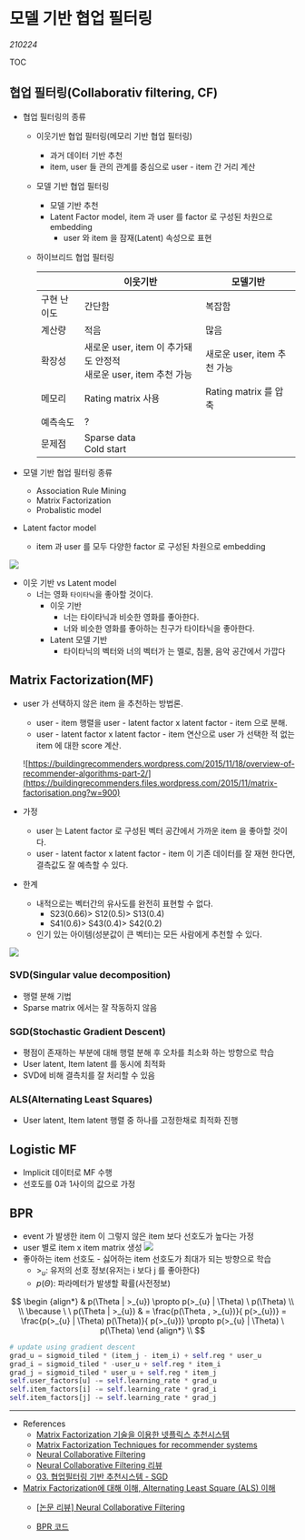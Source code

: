 # 모델 기반 협업 필터링

*210224*

TOC

## 협업 필터링(Collaborativ filtering, CF)

* 협업 필터링의 종류

  * 이웃기반 협업 필터링(메모리 기반 협업 필터링)

    * 과거 데이터 기반 추천
    * item, user 들 관의 관계를 중심으로 user - item 간 거리 계산

  * 모델 기반 협업 필터링

    * 모델 기반 추천
    * Latent Factor model, item 과 user 를 factor 로 구성된 차원으로 embedding
      * user 와 item 을 잠재(Latent) 속성으로 표현

  * 하이브리드 협업 필터링

    |             | 이웃기반                                                     | 모델기반                    |
    | ----------- | ------------------------------------------------------------ | --------------------------- |
    | 구현 난이도 | 간단함                                                       | 복잡함                      |
    | 계산량      | 적음                                                         | 많음                        |
    | 확장성      | 새로운 user, item 이 추가돼도 안정적<br />새로운 user, item 추천 가능 | 새로운 user, item 추천 가능 |
    | 메모리      | Rating matrix 사용                                           | Rating matrix 를 압축       |
    | 예측속도    | ?                                                            |                             |
    | 문제점      | Sparse data<br />Cold start<br />                            |                             |

* 모델 기반 협업 필터링 종류

  * Association Rule Mining
  * Matrix Factorization
  * Probalistic model

* Latent factor model

  * item 과 user 를 모두 다양한 factor 로 구성된 차원으로 embedding

![](https://miro.medium.com/max/691/1*XPJRzrDiwfH7UfPHUkvEvA.png)

* 이웃 기반 vs Latent model 
  * 너는 영화 `타이타닉`을 좋아할 것이다.
    * 이웃 기반
      * 너는 타이타닉과 비슷한 영화를 좋아한다.
      * 너와 비슷한 영화를 좋아하는 친구가 타이타닉을 좋아한다.
    * Latent 모델 기반
      * 타이타닉의 벡터와 너의 벡터가 는 멜로, 침몰, 음악 공간에서 가깝다

## Matrix Factorization(MF)

* user 가 선택하지 않은 item 을 추천하는 방법론.
  * user - item 행렬을 user - latent factor x latent factor - item 으로 분해.
  * user - latent factor x latent factor - item 연산으로 user 가 선택한 적 없는 item 에 대한 score 계산.
  
  ![https://buildingrecommenders.wordpress.com/2015/11/18/overview-of-recommender-algorithms-part-2/](https://buildingrecommenders.files.wordpress.com/2015/11/matrix-factorisation.png?w=900)

* 가정
  * user 는 Latent factor 로 구성된 벡터 공간에서 가까운 item 을 좋아할 것이다.
  * user - latent factor x latent factor - item 이 기존 데이터를 잘 재현 한다면, 결측값도 잘 예측할 수 있다.
  
* 한계

  * 내적으로는 벡터간의 유사도를 완전히 표현할 수 없다.
    * S23(0.66)> S12(0.5)> S13(0.4)
    * S41(0.6)> S43(0.4)> S42(0.2)
  * 인기 있는 아이템(성분값이 큰 벡터)는 모든 사람에게 추천할 수 있다.

![](https://user-images.githubusercontent.com/43728746/75696703-5a4a9d80-5cef-11ea-91f4-47253fd10553.png)

### SVD(Singular value decomposition)

* 행렬 분해 기법
* Sparse matrix 에서는 잘 작동하지 않음

### SGD(Stochastic Gradient Descent)

* 평점이 존재하는 부분에 대해 행렬 분해 후 오차를 최소화 하는 방향으로 학습
* User latent, Item latent 를 동시에 최적화
* SVD에 비해 결측치를 잘 처리할 수 있음

### ALS(Alternating Least Squares)

* User latent, Item latent 행렬 중 하나를 고정한채로 최적화 진행

## Logistic MF

*  Implicit 데이터로 MF 수행
*  선호도를 0과 1사이의 값으로 가정

## BPR

* event 가 발생한 item 이 그렇지 않은 item 보다 선호도가 높다는 가정
* user 별로 item x item matrix 생성
![](https://user-images.githubusercontent.com/43728746/78500414-28ff3a80-7791-11ea-907f-1316eb3a7c29.PNG)
* 좋아하는 item 선호도 - 싫어하는 item 선호도가 최대가 되는 방향으로 학습
  * $>_{u}$: 유저의 선호 정보(유저는 i 보다 j 를 좋아한다)
  * $p(\Theta)$: 파라메터가 발생할 확률(사전정보)


$$
\begin {align*} & p(\Theta | >_{u})  \propto p(>_{u} | \Theta) \ p(\Theta) \\ \\ \because \ \ p(\Theta | >_{u}) & = \frac{p(\Theta , >_{u})}{ p(>_{u})} = \frac{p(>_{u} | \Theta) p(\Theta)}{ p(>_{u})}  \propto  p(>_{u} | \Theta) \ p(\Theta) \end {align*} \\
$$

```python
# update using gradient descent
grad_u = sigmoid_tiled * (item_j - item_i) + self.reg * user_u
grad_i = sigmoid_tiled * -user_u + self.reg * item_i
grad_j = sigmoid_tiled * user_u + self.reg * item_j
self.user_factors[u] -= self.learning_rate * grad_u
self.item_factors[i] -= self.learning_rate * grad_i
self.item_factors[j] -= self.learning_rate * grad_j
```



---

* References
  * [Matrix Factorization 기술을 이용한 넷플릭스 추천시스템](https://medium.com/curg/matrix-factorization-%EA%B8%B0%EC%88%A0%EC%9D%84-%EC%9D%B4%EC%9A%A9%ED%95%9C-%EB%84%B7%ED%94%8C%EB%A6%AD%EC%8A%A4-%EC%B6%94%EC%B2%9C-%EC%8B%9C%EC%8A%A4%ED%85%9C-7455a40ad527)
  * [Matrix Factorization Techniques for recommender systems](https://datajobs.com/data-science-repo/Recommender-Systems-[Netflix].pdf)
  * [Neural Collaborative Filtering](https://arxiv.org/pdf/1708.05031.pdf)
  * [Neural Collaborative Filtering 리뷰](https://leehyejin91.github.io/post-ncf/)
  * [03. 협업필터링 기반 추천시스템 - SGD](https://eda-ai-lab.tistory.com/528)
* [Matrix Factorization에 대해 이해, Alternating Least Square (ALS) 이해](https://yeo0.github.io/data/2019/02/23/Recommendation-System_Day8/#_title)
  * [[논문 리뷰] Neural Collaborative Filtering](https://leehyejin91.github.io/post-ncf/)

  * [BPR 코드](http://ethen8181.github.io/machine-learning/recsys/4_bpr.html#Bayesian-Personalized-Ranking)